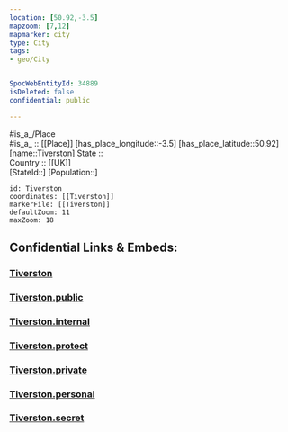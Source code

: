 ```yaml
---
location: [50.92,-3.5] 
mapzoom: [7,12] 
mapmarker: city 
type: City
tags:
- geo/City


SpocWebEntityId: 34889
isDeleted: false
confidential: public

---
```

#is_a_/Place  
#is_a_ :: [[Place]] 
[has_place_longitude::-3.5] 
[has_place_latitude::50.92] 
[name::Tiverston] 
State ::  
Country :: [[UK]]  
[StateId::] 
[Population::] 



```leaflet
id: Tiverston
coordinates: [[Tiverston]] 
markerFile: [[Tiverston]] 
defaultZoom: 11 
maxZoom: 18
```


## Confidential Links & Embeds: 

### [Tiverston](/_Standards/Earth/Continent/Europe/Europe~North/UK/England/Regions~England/South_West_England/Devon,County/cities~Devon/Devon~Mid/cities~MidDevon/Tiverston.md) 

### [Tiverston.public](/_public/Earth/Continent/Europe/Europe~North/UK/England/Regions~England/South_West_England/Devon,County/cities~Devon/Devon~Mid/cities~MidDevon/Tiverston.public.md) 

### [Tiverston.internal](/_internal/Earth/Continent/Europe/Europe~North/UK/England/Regions~England/South_West_England/Devon,County/cities~Devon/Devon~Mid/cities~MidDevon/Tiverston.internal.md) 

### [Tiverston.protect](/_protect/Earth/Continent/Europe/Europe~North/UK/England/Regions~England/South_West_England/Devon,County/cities~Devon/Devon~Mid/cities~MidDevon/Tiverston.protect.md) 

### [Tiverston.private](/_private/Earth/Continent/Europe/Europe~North/UK/England/Regions~England/South_West_England/Devon,County/cities~Devon/Devon~Mid/cities~MidDevon/Tiverston.private.md) 

### [Tiverston.personal](/_personal/Earth/Continent/Europe/Europe~North/UK/England/Regions~England/South_West_England/Devon,County/cities~Devon/Devon~Mid/cities~MidDevon/Tiverston.personal.md) 

### [Tiverston.secret](/_secret/Earth/Continent/Europe/Europe~North/UK/England/Regions~England/South_West_England/Devon,County/cities~Devon/Devon~Mid/cities~MidDevon/Tiverston.secret.md)

